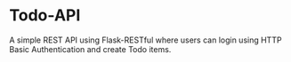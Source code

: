 # Todo-API
A simple REST API using Flask-RESTful where users can login using HTTP Basic Authentication and create Todo items.
